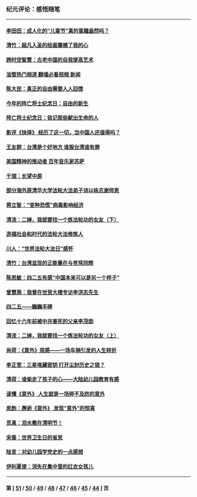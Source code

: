 ### 纪元评论：感悟随笔
---
#### [李田田：成人化的“儿童节”真的童趣盎然吗？](../../pages/nsc1035/n13000386.md?06060330) 
#### [清竹：超凡入圣的绘画震撼了我的心](../../pages/nsc1035/n12993985.md?06060330) 
#### [跨时空智慧：古老中国的自我提高艺术](../../pages/nsc1035/n12988506.md?06060330) 
#### [油管热门频道 翻墙必看视频 新闻](ok?06060330)
#### [陈大民：真正的自由需要人人回馈](../../pages/nsc1035/n12990148.md?06060330) 
#### [今年的阵亡将士纪念日：自由的新生](../../pages/nsc1035/n12989540.md?06060330) 
#### [阵亡将士纪念日：铭记那些献出生命的人](../../pages/nsc1035/n12985418.md?06060330) 
#### [影评《抉择》 经历了这一切，当中国人还值得吗？](../../pages/nsc1035/n12983029.md?06060330) 
#### [王友群：台湾是个好地方 谁毁台湾谁有罪](../../pages/nsc1035/n12977761.md?06060330) 
#### [美国精神的推动者 百年音乐家苏萨](../../pages/nsc1035/n12974542.md?06060330) 
#### [千瑞：长望中原](../../pages/nsc1035/n12976554.md?06060330) 
#### [部分海外原清华大学法轮大法弟子诗以咏志谢师恩](../../pages/nsc1035/n12957723.md?06060330) 
#### [蒋立智：“变种恐慌”病毒影响经济](../../pages/nsc1035/n12955438.md?06060330) 
#### [清流：二婶，我就要找一个炼法轮功的女友（下）](../../pages/nsc1035/n12953189.md?06060330) 
#### [造福社会和时代的法轮大法修炼人](../../pages/nsc1035/n12944018.md?06060330) 
#### [川人：“世界法轮大法日”感怀](../../pages/nsc1035/n12932771.md?06060330) 
#### [清竹：台湾显现的正能量在与苍穹同辉](../../pages/nsc1035/n12928084.md?06060330) 
#### [陈思敏：四二五有感“中国本来可以是另一个样子”](../../pages/nsc1035/n12902318.md?06060330) 
#### [曾慧燕：我曾在世贸大楼专访李洪志先生](../../pages/nsc1035/n12898729.md?06060330) 
#### [四二五——巍巍丰碑](../../pages/nsc1035/n12893609.md?06060330) 
#### [回忆十六年前被中共害死的父亲李茂勋](../../pages/nsc1035/n12880270.md?06060330) 
#### [清流：二婶，我就要找一个炼法轮功的女友（上）](../../pages/nsc1035/n12879174.md?06060330) 
#### [尚荷：《意外》观感——一场车祸引发的人生转折](../../pages/nsc1035/n12877867.md?06060330) 
#### [李正宽：三星堆藏密钥 打开尘封历史之锁？](../../pages/nsc1035/n12877650.md?06060330) 
#### [清荷：谁偷走了孩子的心——大陆幼儿园教育有感](../../pages/nsc1035/n12871130.md?06060330) 
#### [读懂《意外》 人生就是一场猝不及防的意外](../../pages/nsc1035/n12869689.md?06060330) 
#### [思韵：邂逅《意外》 发现“意外”的惊喜](../../pages/nsc1035/n12862144.md?06060330) 
#### [觅真：泪水撒在清明节！](../../pages/nsc1035/n12857953.md?06060330) 
#### [宋善：世界卫生日的省思](../../pages/nsc1035/n12855911.md?06060330) 
#### [陆言：对幼儿园学党史的一点感想](../../pages/nsc1035/n12851128.md?06060330) 
#### [伊利夏提：消失在集中营的红衣女孩儿](../../pages/nsc1035/n12848360.md?06060330) 

---
#### 第 [ [51](./51.md?06060330) / [50](./50.md?06060330) / [49](./49.md?06060330) / [48](./48.md?06060330) / [47](./47.md?06060330) / [46](./46.md?06060330) / [45](./45.md?06060330) / [44](./44.md?06060330) ] 页
